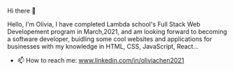  Hi there 👋

Hello, I'm Olivia, I have completed Lambda school's Full Stack Web Developement program in March,2021, and am looking forward to becoming a software developer, buidling some cool websites and applications for businesses with my knowledge in HTML, CSS, JavaScript, React...

- 📫 How to reach me: www.linkedin.com/in/oliviachen2021


